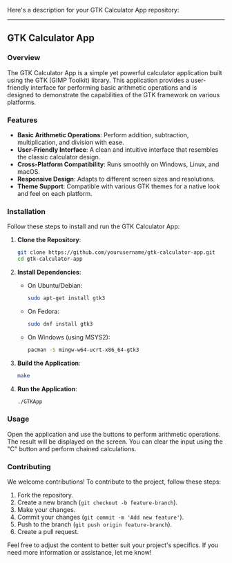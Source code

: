 Here's a description for your GTK Calculator App repository:

---

## GTK Calculator App

### Overview
The GTK Calculator App is a simple yet powerful calculator application built using the GTK (GIMP Toolkit) library. This application provides a user-friendly interface for performing basic arithmetic operations and is designed to demonstrate the capabilities of the GTK framework on various platforms.

### Features
- **Basic Arithmetic Operations**: Perform addition, subtraction, multiplication, and division with ease.
- **User-Friendly Interface**: A clean and intuitive interface that resembles the classic calculator design.
- **Cross-Platform Compatibility**: Runs smoothly on Windows, Linux, and macOS.
- **Responsive Design**: Adapts to different screen sizes and resolutions.
- **Theme Support**: Compatible with various GTK themes for a native look and feel on each platform.

### Installation
Follow these steps to install and run the GTK Calculator App:

1. **Clone the Repository**:
   ```sh
   git clone https://github.com/yourusername/gtk-calculator-app.git
   cd gtk-calculator-app
   ```

2. **Install Dependencies**:
   - On Ubuntu/Debian:
     ```sh
     sudo apt-get install gtk3
     ```
   - On Fedora:
     ```sh
     sudo dnf install gtk3
     ```
   - On Windows (using MSYS2):
     ```sh
     pacman -S mingw-w64-ucrt-x86_64-gtk3
     ```

3. **Build the Application**:
   ```sh
   make
   ```

4. **Run the Application**:
   ```sh
   ./GTKApp
   ```

### Usage
Open the application and use the buttons to perform arithmetic operations. The result will be displayed on the screen. You can clear the input using the "C" button and perform chained calculations.

### Contributing
We welcome contributions! To contribute to the project, follow these steps:
1. Fork the repository.
2. Create a new branch (`git checkout -b feature-branch`).
3. Make your changes.
4. Commit your changes (`git commit -m 'Add new feature'`).
5. Push to the branch (`git push origin feature-branch`).
6. Create a pull request.



Feel free to adjust the content to better suit your project's specifics. If you need more information or assistance, let me know!
